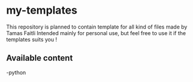 # my-templates

This repository is planned to contain template for all kind of files made by Tamas Faitli
Intended mainly for personal use, but feel free to use it if the templates suits you !

## Available content
-python
